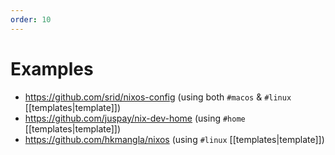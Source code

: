 ```yaml
---
order: 10
---
```


# Examples

- https://github.com/srid/nixos-config (using both `#macos` & `#linux` [[templates|template]])
- https://github.com/juspay/nix-dev-home (using `#home` [[templates|template]])
- https://github.com/hkmangla/nixos (using `#linux` [[templates|template]])
